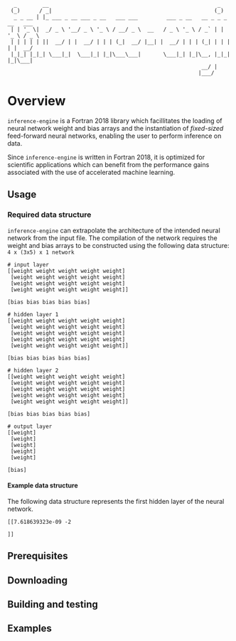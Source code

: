 ```
  _        __                                                     _            
 (_)      / _|                                                   (_)           
  _ _ __ | |_ ___ _ __ ___ _ __   ___ ___         ___ _ __   __ _ _ _ __   ___ 
 | | '_ \|  _/ _ \ '__/ _ \ '_ \ / __/ _ \  __   / _ \ '_ \ / _` | | '_ \ / _ \
 | | | | | ||  __/ | |  __/ | | | (_|  __/ |__| |  __/ | | | (_| | | | | |  __/
 |_|_| |_|_| \___|_|  \___|_| |_|\___\___|       \___|_| |_|\__, |_|_| |_|\___|
                                                             __/ |             
                                                            |___/              
```

# Overview
`inference-engine` is a Fortran 2018 library which facillitates the loading of neural network weight and bias arrays and the instantiation of _fixed-sized_ feed-forward neural networks, enabling the user to perform inference on data.

Since `inference-engine` is written in Fortran 2018, it is optimized for scientific applications which can benefit from the performance gains associated with the use of accelerated machine learning.

## Usage

### Required data structure
`inference-engine` can extrapolate the architecture of the intended neural network from the input file. The compilation of the network requires the weight and bias arrays to be constructed using the following data structure:
`4 x (3x5) x 1 network`
```
# input layer
[[weight weight weight weight weight]
 [weight weight weight weight weight]
 [weight weight weight weight weight]
 [weight weight weight weight weight]]

[bias bias bias bias bias]

# hidden layer 1
[[weight weight weight weight weight]
 [weight weight weight weight weight]
 [weight weight weight weight weight]
 [weight weight weight weight weight]
 [weight weight weight weight weight]]

[bias bias bias bias bias]

# hidden layer 2
[[weight weight weight weight weight]
 [weight weight weight weight weight]
 [weight weight weight weight weight]
 [weight weight weight weight weight]
 [weight weight weight weight weight]]

[bias bias bias bias bias]

# output layer
[[weight]
 [weight]
 [weight]
 [weight]
 [weight]

[bias]
```

#### Example data structure
The following data structure represents the first hidden layer of the neural network.
```
[[7.618639323e-09 -2

]]
```

## Prerequisites

## Downloading

## Building and testing

## Examples
